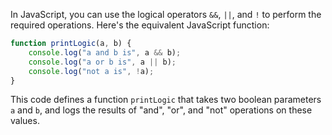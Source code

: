 In JavaScript, you can use the logical operators `&&`, `||`, and `!` to perform the required operations. Here's the equivalent JavaScript function:

```javascript
function printLogic(a, b) {
    console.log("a and b is", a && b);
    console.log("a or b is", a || b);
    console.log("not a is", !a);
}
```

This code defines a function `printLogic` that takes two boolean parameters `a` and `b`, and logs the results of "and", "or", and "not" operations on these values.
